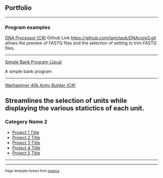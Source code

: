## Portfolio

---

### Program examples

[DNA Processor (C#)]() 
Github Link https://github.com/jamclaub/DNAcore3.git allows the preview of FASTQ files and the selection of setting to trim FASTQ files.

---
[Simple Bank Program (Java)](https://github.com/jamclaub/JavaBank.git)

A simple bank program 

---
[Warhammer 40k Army Builder (C#)](https://github.com/Ian1993/352-Semester-Group-Project.git)

Streamlines the selection of units while displaying the various statictics of each unit.
---

### Category Name 2

- [Project 1 Title](http://example.com/)
- [Project 2 Title](http://example.com/)
- [Project 3 Title](http://example.com/)
- [Project 4 Title](http://example.com/)
- [Project 5 Title](http://example.com/)

---




---
<p style="font-size:11px">Page template forked from <a href="https://github.com/evanca/quick-portfolio">evanca</a></p>
<!-- Remove above link if you don't want to attibute -->
